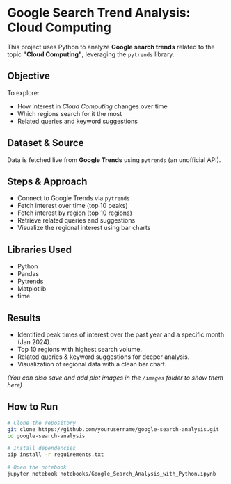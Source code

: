 # Google Search Trend Analysis: Cloud Computing

This project uses Python to analyze **Google search trends** related to the topic **"Cloud Computing"**, leveraging the `pytrends` library.

## Objective
To explore:
- How interest in *Cloud Computing* changes over time
- Which regions search for it the most
- Related queries and keyword suggestions

## Dataset & Source
Data is fetched live from **Google Trends** using `pytrends` (an unofficial API).

## Steps & Approach
- Connect to Google Trends via `pytrends`
- Fetch interest over time (top 10 peaks)
- Fetch interest by region (top 10 regions)
- Retrieve related queries and suggestions
- Visualize the regional interest using bar charts

## Libraries Used
- Python
- Pandas
- Pytrends
- Matplotlib
- time

## Results
- Identified peak times of interest over the past year and a specific month (Jan 2024).
- Top 10 regions with highest search volume.
- Related queries & keyword suggestions for deeper analysis.
- Visualization of regional data with a clean bar chart.

*(You can also save and add plot images in the `/images` folder to show them here)*

## How to Run
```bash
# Clone the repository
git clone https://github.com/yourusername/google-search-analysis.git
cd google-search-analysis

# Install dependencies
pip install -r requirements.txt

# Open the notebook
jupyter notebook notebooks/Google_Search_Analysis_with_Python.ipynb
